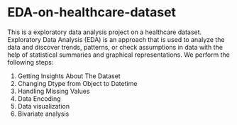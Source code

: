 # EDA-on-healthcare-dataset
This is a exploratory data analysis project on a healthcare dataset. Exploratory Data Analysis (EDA) is an approach that is used to analyze the data and discover trends, patterns, or check assumptions in data with the help of statistical summaries and graphical representations. 
We perform the following steps:
1. Getting Insights About The Dataset
2. Changing Dtype from Object to Datetime
3. Handling Missing Values
4. Data Encoding
5. Data visualization
6. Bivariate analysis
